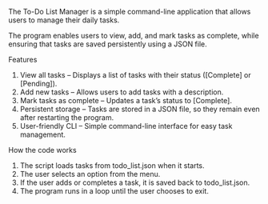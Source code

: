 The To-Do List Manager is a simple command-line application that allows users to manage their daily tasks. 

The program enables users to view, add, and mark tasks as complete, while ensuring that tasks are saved persistently using a JSON file.


Features
1. View all tasks – Displays a list of tasks with their status ([Complete] or [Pending]).
2. Add new tasks – Allows users to add tasks with a description.
3. Mark tasks as complete – Updates a task’s status to [Complete].
4. Persistent storage – Tasks are stored in a JSON file, so they remain even after restarting the program.
5. User-friendly CLI – Simple command-line interface for easy task management.

How the code works
1. The script loads tasks from todo_list.json when it starts.
2. The user selects an option from the menu.
3. If the user adds or completes a task, it is saved back to todo_list.json.
4. The program runs in a loop until the user chooses to exit.
